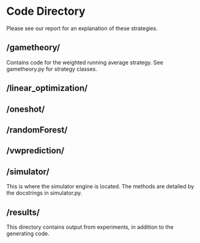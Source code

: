 # Code Directory
Please see our report for an explanation of these strategies.
## /gametheory/
Contains code for the weighted running average strategy. See gametheory.py for strategy classes.
## /linear_optimization/

## /oneshot/

## /randomForest/

## /vwprediction/

## /simulator/
This is where the simulator engine is located. The methods are detailed by the docstrings in simulator.py.
## /results/
This directory contains output from experiments, in addition to the generating code.
